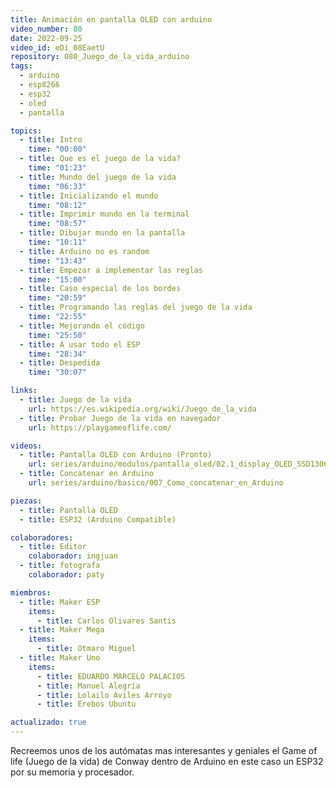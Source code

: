 ```yaml
---
title: Animación en pantalla OLED con arduino
video_number: 80
date: 2022-09-25
video_id: eDi_08EaetU
repository: 080_Juego_de_la_vida_arduino
tags:
  - arduino
  - esp8266
  - esp32
  - oled
  - pantalla

topics:
  - title: Intro
    time: "00:00"
  - title: Que es el juego de la vida?
    time: "01:23"
  - title: Mundo del juego de la vida
    time: "06:33"
  - title: Inicializando el mundo
    time: "08:12"
  - title: Imprimir mundo en la terminal
    time: "08:57"
  - title: Dibujar mundo en la pantalla
    time: "10:11"
  - title: Arduino no es random
    time: "13:43"
  - title: Empezar a implementar las reglas
    time: "15:00"
  - title: Caso especial de los bordes
    time: "20:59"
  - title: Programando las reglas del juego de la vida
    time: "22:55"
  - title: Mejorando el código
    time: "25:50"
  - title: A usar todo el ESP
    time: "28:34"
  - title: Despedida
    time: "30:07"

links:
  - title: Juego de la vida
    url: https://es.wikipedia.org/wiki/Juego_de_la_vida
  - title: Probar Juego de la vida en navegador
    url: https://playgameoflife.com/

videos:
  - title: Pantalla OLED con Arduino (Pronto)    
    url: series/arduino/modulos/pantalla_oled/02.1_display_OLED_SSD1306
  - title: Concatenar en Arduino
    url: series/arduino/basico/007_Como_concatenar_en_Arduino

piezas:
  - title: Pantalla OLED
  - title: ESP32 (Arduino Compatible)

colaboradores:
  - title: Editor
    colaborador: ingjuan
  - title: fotografa
    colaborador: paty

miembros:
  - title: Maker ESP
    items:
      - title: Carlos Olivares Santis
  - title: Maker Mega
    items:
      - title: Otmaro Miguel
  - title: Maker Uno
    items:
      - title: EDUARDO MARCELO PALACIOS
      - title: Manuel Alegría
      - title: Lolailo Aviles Arroyo
      - title: Erebos Ubuntu

actualizado: true
---
```


Recreemos unos de los autómatas mas interesantes y geniales el Game of life (Juego de la vida) de Conway dentro de Arduino en este caso un ESP32 por su memoria y procesador.
